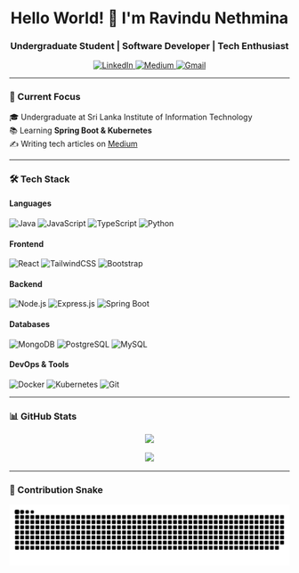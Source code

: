 <h1 align="center">Hello World! 👋 I'm Ravindu Nethmina</h1>
<h3 align="center">Undergraduate Student | Software Developer | Tech Enthusiast</h3>

<p align="center">
  <a href="www.linkedin.com/in/nethminaravindu" target="_blank">
    <img src="https://img.shields.io/badge/LinkedIn-0077B5?style=for-the-badge&logo=linkedin&logoColor=white" alt="LinkedIn">
  </a>
  <a href="https://medium.com/@ravindu.nethmina.work" target="_blank">
    <img src="https://img.shields.io/badge/Medium-12100E?style=for-the-badge&logo=medium&logoColor=white" alt="Medium">
  </a>
  <a href="mailto:ravindu.nethmina.work@gmail.com">
    <img src="https://img.shields.io/badge/Gmail-D14836?style=for-the-badge&logo=gmail&logoColor=white" alt="Gmail">
  </a>
</p>

---

### 🚀 Current Focus
🎓 Undergraduate at Sri Lanka Institute of Information Technology<br>
📚 Learning **Spring Boot & Kubernetes**<br>
✍️ Writing tech articles on [Medium](https://medium.com/@ravindu.nethmina.work)

---

### 🛠️ Tech Stack

#### **Languages**
![Java](https://img.shields.io/badge/Java-ED8B00?style=for-the-badge&logo=openjdk&logoColor=white)
![JavaScript](https://img.shields.io/badge/JavaScript-F7DF1E?style=for-the-badge&logo=javascript&logoColor=black)
![TypeScript](https://img.shields.io/badge/TypeScript-007ACC?style=for-the-badge&logo=typescript&logoColor=white)
![Python](https://img.shields.io/badge/Python-3776AB?style=for-the-badge&logo=python&logoColor=white)

#### **Frontend**
![React](https://img.shields.io/badge/React-20232A?style=for-the-badge&logo=react&logoColor=61DAFB)
![TailwindCSS](https://img.shields.io/badge/Tailwind_CSS-38B2AC?style=for-the-badge&logo=tailwind-css&logoColor=white)
![Bootstrap](https://img.shields.io/badge/Bootstrap-563D7C?style=for-the-badge&logo=bootstrap&logoColor=white)

#### **Backend**
![Node.js](https://img.shields.io/badge/Node.js-339933?style=for-the-badge&logo=nodedotjs&logoColor=white)
![Express.js](https://img.shields.io/badge/Express.js-000000?style=for-the-badge&logo=express&logoColor=white)
![Spring Boot](https://img.shields.io/badge/Spring_Boot-6DB33F?style=for-the-badge&logo=spring&logoColor=white)

#### **Databases**
![MongoDB](https://img.shields.io/badge/MongoDB-47A248?style=for-the-badge&logo=mongodb&logoColor=white)
![PostgreSQL](https://img.shields.io/badge/PostgreSQL-316192?style=for-the-badge&logo=postgresql&logoColor=white)
![MySQL](https://img.shields.io/badge/MySQL-005C84?style=for-the-badge&logo=mysql&logoColor=white)

#### **DevOps & Tools**
![Docker](https://img.shields.io/badge/Docker-2496ED?style=for-the-badge&logo=docker&logoColor=white)
![Kubernetes](https://img.shields.io/badge/Kubernetes-326CE5?style=for-the-badge&logo=kubernetes&logoColor=white)
![Git](https://img.shields.io/badge/Git-F05032?style=for-the-badge&logo=git&logoColor=white)

---

### 📊 GitHub Stats

<p align="center">
  <img width="48%" src="https://github-readme-stats.vercel.app/api?username=RVNethmina&show_icons=true&theme=transparent" />
</p>

<p align="center">
  <img src="https://github-readme-stats.vercel.app/api/top-langs/?username=RVNethmina&layout=compact&theme=transparent" />
</p>

---

### 🐍 Contribution Snake
<picture>
  <source media="(prefers-color-scheme: dark)" srcset="https://raw.githubusercontent.com/RVNethmina/RVNethmina/output/github-snake-dark.svg" />
  <source media="(prefers-color-scheme: light)" srcset="https://raw.githubusercontent.com/RVNethmina/RVNethmina/output/github-snake.svg" />
  <img alt="github-snake" src="https://raw.githubusercontent.com/RVNethmina/RVNethmina/output/github-snake.svg" />
</picture>
